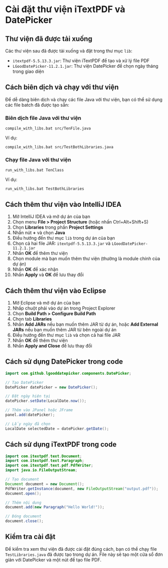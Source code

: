 # Cài đặt thư viện iTextPDF và DatePicker

## Thư viện đã được tải xuống

Các thư viện sau đã được tải xuống và đặt trong thư mục `lib`:

- `itextpdf-5.5.13.3.jar`: Thư viện iTextPDF để tạo và xử lý file PDF
- `LGoodDatePicker-11.2.1.jar`: Thư viện DatePicker để chọn ngày tháng trong giao diện

## Cách biên dịch và chạy với thư viện

Để dễ dàng biên dịch và chạy các file Java với thư viện, bạn có thể sử dụng các file batch đã được tạo sẵn:

### Biên dịch file Java với thư viện

```
compile_with_libs.bat src/TenFile.java
```

Ví dụ:
```
compile_with_libs.bat src/TestBothLibraries.java
```

### Chạy file Java với thư viện

```
run_with_libs.bat TenClass
```

Ví dụ:
```
run_with_libs.bat TestBothLibraries
```

## Cách thêm thư viện vào IntelliJ IDEA

1. Mở IntelliJ IDEA và mở dự án của bạn
2. Chọn menu **File > Project Structure** (hoặc nhấn Ctrl+Alt+Shift+S)
3. Chọn **Libraries** trong phần **Project Settings**
4. Nhấn nút **+** và chọn **Java**
5. Điều hướng đến thư mục `lib` trong dự án của bạn
6. Chọn cả hai file JAR: `itextpdf-5.5.13.3.jar` và `LGoodDatePicker-11.2.1.jar`
7. Nhấn **OK** để thêm thư viện
8. Chọn module mà bạn muốn thêm thư viện (thường là module chính của dự án)
9. Nhấn **OK** để xác nhận
10. Nhấn **Apply** và **OK** để lưu thay đổi

## Cách thêm thư viện vào Eclipse

1. Mở Eclipse và mở dự án của bạn
2. Nhấp chuột phải vào dự án trong Project Explorer
3. Chọn **Build Path > Configure Build Path**
4. Chọn tab **Libraries**
5. Nhấn **Add JARs** nếu bạn muốn thêm JAR từ dự án, hoặc **Add External JARs** nếu bạn muốn thêm JAR từ bên ngoài dự án
6. Điều hướng đến thư mục `lib` và chọn cả hai file JAR
7. Nhấn **OK** để thêm thư viện
8. Nhấn **Apply and Close** để lưu thay đổi

## Cách sử dụng DatePicker trong code

```java
import com.github.lgooddatepicker.components.DatePicker;

// Tạo DatePicker
DatePicker datePicker = new DatePicker();

// Đặt ngày hiện tại
datePicker.setDate(LocalDate.now());

// Thêm vào JPanel hoặc JFrame
panel.add(datePicker);

// Lấy ngày đã chọn
LocalDate selectedDate = datePicker.getDate();
```

## Cách sử dụng iTextPDF trong code

```java
import com.itextpdf.text.Document;
import com.itextpdf.text.Paragraph;
import com.itextpdf.text.pdf.PdfWriter;
import java.io.FileOutputStream;

// Tạo document
Document document = new Document();
PdfWriter.getInstance(document, new FileOutputStream("output.pdf"));
document.open();

// Thêm nội dung
document.add(new Paragraph("Hello World!"));

// Đóng document
document.close();
```

## Kiểm tra cài đặt

Để kiểm tra xem thư viện đã được cài đặt đúng cách, bạn có thể chạy file `TestLibraries.java` đã được tạo trong dự án. File này sẽ tạo một cửa sổ đơn giản với DatePicker và một nút để tạo file PDF.
